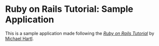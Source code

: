 # Ruby on Rails Tutorial: Sample Application

This is a sample application made following the [*Ruby on Rails Tutorial*](http://railstutorial.org/) by [Michael Hartl](http://michaelhartl.com/).
